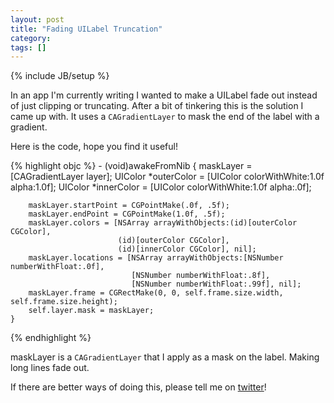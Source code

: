 ```yaml
---
layout: post
title: "Fading UILabel Truncation"
category: 
tags: []
---
```

{% include JB/setup %}

In an app I'm currently writing I wanted to make a UILabel fade out instead of just clipping or truncating. After a bit of tinkering this is the solution I came up with. It uses a `CAGradientLayer` to mask the end of the label with a gradient.

Here is the code, hope you find it useful!

{% highlight objc %}
    - (void)awakeFromNib
    {
        maskLayer = [CAGradientLayer layer];
        UIColor *outerColor = [UIColor colorWithWhite:1.0f alpha:1.0f];
        UIColor *innerColor = [UIColor colorWithWhite:1.0f alpha:.0f];
    
        maskLayer.startPoint = CGPointMake(.0f, .5f);
        maskLayer.endPoint = CGPointMake(1.0f, .5f);
        maskLayer.colors = [NSArray arrayWithObjects:(id)[outerColor CGColor],
                            (id)[outerColor CGColor],
                            (id)[innerColor CGColor], nil];
        maskLayer.locations = [NSArray arrayWithObjects:[NSNumber numberWithFloat:.0f],
                               [NSNumber numberWithFloat:.8f],
                               [NSNumber numberWithFloat:.99f], nil];
        maskLayer.frame = CGRectMake(0, 0, self.frame.size.width, self.frame.size.height);
        self.layer.mask = maskLayer;
    }
{% endhighlight %}

maskLayer is a `CAGradientLayer` that I apply as a mask on the label. Making long lines fade out.

If there are better ways of doing this, please tell me on [twitter](http://twitter.com/simmelj)!